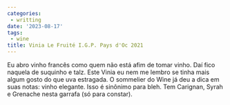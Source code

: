 ```yaml
---
categories:
 - writting
date: '2023-08-17'
tags:
 - wine
title: Vinia Le Fruité I.G.P. Pays d'Oc 2021
---
```


Eu abro vinho francês como quem não está afim de tomar vinho. Daí fico naquela de suquinho e talz. Este Vinia eu nem me lembro se tinha mais algum gosto do que uva estragada. O sommelier do Wine já deu a dica em suas notas: vinho elegante. Isso é sinônimo para bleh. Tem Carignan, Syrah e Grenache nesta garrafa (só para constar).
